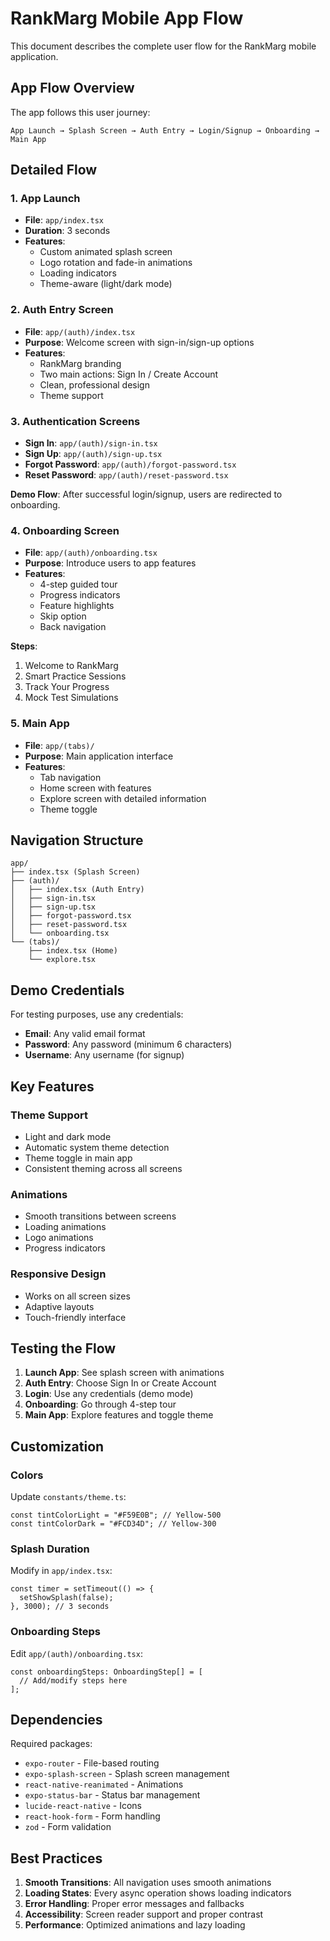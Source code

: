 # RankMarg Mobile App Flow

This document describes the complete user flow for the RankMarg mobile application.

## App Flow Overview

The app follows this user journey:

```
App Launch → Splash Screen → Auth Entry → Login/Signup → Onboarding → Main App
```

## Detailed Flow

### 1. App Launch

- **File**: `app/index.tsx`
- **Duration**: 3 seconds
- **Features**:
  - Custom animated splash screen
  - Logo rotation and fade-in animations
  - Loading indicators
  - Theme-aware (light/dark mode)

### 2. Auth Entry Screen

- **File**: `app/(auth)/index.tsx`
- **Purpose**: Welcome screen with sign-in/sign-up options
- **Features**:
  - RankMarg branding
  - Two main actions: Sign In / Create Account
  - Clean, professional design
  - Theme support

### 3. Authentication Screens

- **Sign In**: `app/(auth)/sign-in.tsx`
- **Sign Up**: `app/(auth)/sign-up.tsx`
- **Forgot Password**: `app/(auth)/forgot-password.tsx`
- **Reset Password**: `app/(auth)/reset-password.tsx`

**Demo Flow**: After successful login/signup, users are redirected to onboarding.

### 4. Onboarding Screen

- **File**: `app/(auth)/onboarding.tsx`
- **Purpose**: Introduce users to app features
- **Features**:
  - 4-step guided tour
  - Progress indicators
  - Feature highlights
  - Skip option
  - Back navigation

**Steps**:

1. Welcome to RankMarg
2. Smart Practice Sessions
3. Track Your Progress
4. Mock Test Simulations

### 5. Main App

- **File**: `app/(tabs)/`
- **Purpose**: Main application interface
- **Features**:
  - Tab navigation
  - Home screen with features
  - Explore screen with detailed information
  - Theme toggle

## Navigation Structure

```
app/
├── index.tsx (Splash Screen)
├── (auth)/
│   ├── index.tsx (Auth Entry)
│   ├── sign-in.tsx
│   ├── sign-up.tsx
│   ├── forgot-password.tsx
│   ├── reset-password.tsx
│   └── onboarding.tsx
└── (tabs)/
    ├── index.tsx (Home)
    └── explore.tsx
```

## Demo Credentials

For testing purposes, use any credentials:

- **Email**: Any valid email format
- **Password**: Any password (minimum 6 characters)
- **Username**: Any username (for signup)

## Key Features

### Theme Support

- Light and dark mode
- Automatic system theme detection
- Theme toggle in main app
- Consistent theming across all screens

### Animations

- Smooth transitions between screens
- Loading animations
- Logo animations
- Progress indicators

### Responsive Design

- Works on all screen sizes
- Adaptive layouts
- Touch-friendly interface

## Testing the Flow

1. **Launch App**: See splash screen with animations
2. **Auth Entry**: Choose Sign In or Create Account
3. **Login**: Use any credentials (demo mode)
4. **Onboarding**: Go through 4-step tour
5. **Main App**: Explore features and toggle theme

## Customization

### Colors

Update `constants/theme.ts`:

```tsx
const tintColorLight = "#F59E0B"; // Yellow-500
const tintColorDark = "#FCD34D"; // Yellow-300
```

### Splash Duration

Modify in `app/index.tsx`:

```tsx
const timer = setTimeout(() => {
  setShowSplash(false);
}, 3000); // 3 seconds
```

### Onboarding Steps

Edit `app/(auth)/onboarding.tsx`:

```tsx
const onboardingSteps: OnboardingStep[] = [
  // Add/modify steps here
];
```

## Dependencies

Required packages:

- `expo-router` - File-based routing
- `expo-splash-screen` - Splash screen management
- `react-native-reanimated` - Animations
- `expo-status-bar` - Status bar management
- `lucide-react-native` - Icons
- `react-hook-form` - Form handling
- `zod` - Form validation

## Best Practices

1. **Smooth Transitions**: All navigation uses smooth animations
2. **Loading States**: Every async operation shows loading indicators
3. **Error Handling**: Proper error messages and fallbacks
4. **Accessibility**: Screen reader support and proper contrast
5. **Performance**: Optimized animations and lazy loading
